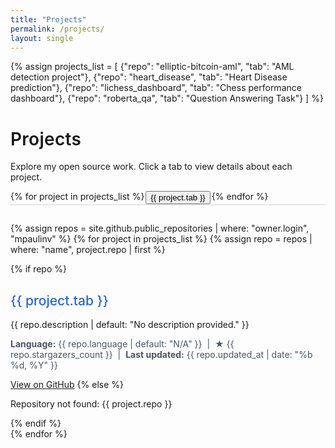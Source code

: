 ```yaml
---
title: "Projects"
permalink: /projects/
layout: single
---
```


{% assign projects_list = 
  [
    {"repo": "elliptic-bitcoin-aml", "tab": "AML detection project"},
    {"repo": "heart_disease", "tab": "Heart Disease prediction"},
    {"repo": "lichess_dashboard", "tab": "Chess performance dashboard"},
    {"repo": "roberta_qa", "tab": "Question Answering Task"}
  ]
%}

<style>
.project-tabs {
  display: flex;
  border-bottom: 2px solid #e5e7eb;
  margin-bottom: 2em;
  gap: 2px;
  font-family: 'Inter', 'Segoe UI', 'system-ui', sans-serif;
}

.project-tab {
  padding: 0.75em 1.5em;
  cursor: pointer;
  background: none;
  border: none;
  font-size: 1.08em;
  font-weight: 500;
  color: #374151;
  border-bottom: 2px solid transparent;
  transition: border-color 0.2s, color 0.2s, background 0.2s;
  letter-spacing: 0.02em;
  border-radius: 8px 8px 0 0;
  text-transform: none;
}

.project-tab.active {
  border-bottom: 2.5px solid #2563eb;
  color: #2563eb;
  background: #f3f4f6;
}

.project-tab:focus {
  outline: none;
  background: #e0e7ef;
}

.project-content {
  display: none;
  animation: fadeIn 0.3s;
  padding-top: 1.5em;
  font-family: 'Inter', 'Segoe UI', 'system-ui', sans-serif;
  color: #2d3748;
}

.project-content.active {
  display: block;
}

@keyframes fadeIn {
  from { opacity: 0; }
  to   { opacity: 1; }
}
</style>

<h1 style="font-family:'Inter','Segoe UI','system-ui',sans-serif; font-weight:600; letter-spacing:0.01em;">Projects</h1>
<p style="font-family:'Inter','Segoe UI','system-ui',sans-serif;">Explore my open source work. Click a tab to view details about each project.</p>

<!-- Tab navigation -->
<div class="project-tabs" id="projectTabs">
  {% for project in projects_list %}
    <button class="project-tab{% if forloop.first %} active{% endif %}" data-tab="project{{ forloop.index }}">
      {{ project.tab }}
    </button>
  {% endfor %}
</div>

<!-- Tab contents -->
{% assign repos = site.github.public_repositories | where: "owner.login", "mpaulinv" %}
{% for project in projects_list %}
  {% assign repo = repos | where: "name", project.repo | first %}
  <div class="project-content{% if forloop.first %} active{% endif %}" id="project{{ forloop.index }}">
    {% if repo %}
      <h2 style="font-weight:500; font-family:'Inter','Segoe UI','system-ui',sans-serif;">
        <a href="{{ repo.html_url }}" target="_blank" rel="noopener" style="color:#2563eb;text-decoration:none;">
          {{ project.tab }}
        </a>
      </h2>
      <p>{{ repo.description | default: "No description provided." }}</p>
      <ul style="list-style: none; padding: 0; margin: 0 0 1em 0; color: #4b5563;">
        <li>
          <strong>Language:</strong> {{ repo.language | default: "N/A" }}
          &nbsp;|&nbsp;
          <strong>★</strong> {{ repo.stargazers_count }}
          &nbsp;|&nbsp;
          <strong>Last updated:</strong> {{ repo.updated_at | date: "%b %d, %Y" }}
        </li>
      </ul>
      <a href="{{ repo.html_url }}" class="btn" target="_blank" rel="noopener">View on GitHub</a>
    {% else %}
      <p>Repository not found: {{ project.repo }}</p>
    {% endif %}
  </div>
{% endfor %}

<script>
document.addEventListener('DOMContentLoaded', function() {
  const tabs = document.querySelectorAll('.project-tab');
  const contents = document.querySelectorAll('.project-content');
  tabs.forEach((tab, idx) => {
    tab.addEventListener('click', () => {
      tabs.forEach(t => t.classList.remove('active'));
      contents.forEach(c => c.classList.remove('active'));
      tab.classList.add('active');
      contents[idx].classList.add('active');
    });
  });
});
</script>
